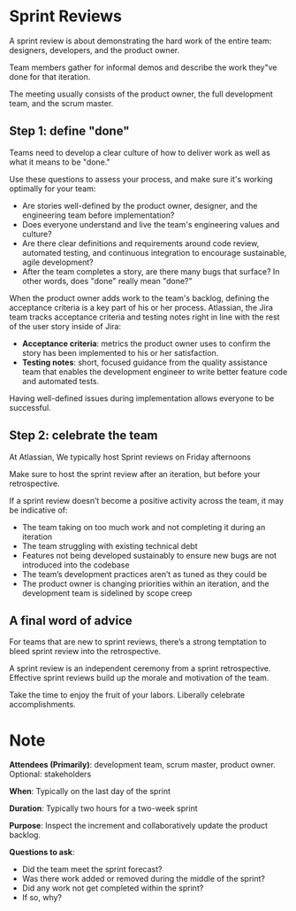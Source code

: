 # Sprint Reviews

A sprint review is about demonstrating the hard work of the entire team: designers, developers, and the product owner. 

Team members gather for informal demos and describe the work they"ve done for that iteration.

The meeting usually consists of the product owner, the full development team, and the scrum master. 

## Step 1: define "done"

Teams need to develop a clear culture of how to deliver work as well as what it means to be "done."

Use these questions to assess your process, and make sure it's working optimally for your team:

- Are stories well-defined by the product owner, designer, and the engineering team before implementation?
- Does everyone understand and live the team's engineering values and culture?
- Are there clear definitions and requirements around code review, automated testing, and continuous integration to encourage sustainable, agile development?
- After the team completes a story, are there many bugs that surface? In other words, does "done" really mean "done?"

When the product owner adds work to the team's backlog, defining the acceptance criteria is a key part of his or her process. Atlassian, the Jira team tracks acceptance criteria and testing notes right in line with the rest of the user story inside of Jira:

- **Acceptance criteria**: metrics the product owner uses to confirm the story has been implemented to his or her satisfaction.
- **Testing notes**: short, focused guidance from the quality assistance team that enables the development engineer to write better feature code and automated tests.

Having well-defined issues during implementation allows everyone to be successful.


## Step 2: celebrate the team

At Atlassian, We typically host Sprint reviews on Friday afternoons

Make sure to host the sprint review after an iteration, but before your retrospective.

If a sprint review doesn’t become a positive activity across the team, it may be indicative of:

- The team taking on too much work and not completing it during an iteration
- The team struggling with existing technical debt
- Features not being developed sustainably to ensure new bugs are not introduced into the codebase
- The team’s development practices aren’t as tuned as they could be
- The product owner is changing priorities within an iteration, and the development team is sidelined by scope creep


## A final word of advice

For teams that are new to sprint reviews, there’s a strong temptation to bleed sprint review into the retrospective.

A sprint review is an independent ceremony from a sprint retrospective. Effective sprint reviews build up the morale and motivation of the team.

Take the time to enjoy the fruit of your labors. Liberally celebrate accomplishments.


# Note

**Attendees (Primarily)**: development team, scrum master, product owner.
Optional: stakeholders

**When**: Typically on the last day of the sprint

**Duration**: Typically two hours for a two-week sprint

**Purpose**: Inspect the increment and collaboratively update the product backlog.

**Questions to ask**:

- Did the team meet the sprint forecast?
- Was there work added or removed during the middle of the sprint?
- Did any work not get completed within the sprint?
- If so, why?